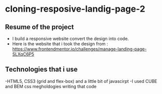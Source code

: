 # cloning-resposive-landig-page-2

## Resume of the project
- I build a responsive website convert the design into code.
- Here is the website that i took the design from : https://www.frontendmentor.io/challenges/manage-landing-page-SLXqC6P5
## Technologies that i use
-HTML5, 
  CSS3 (grid and flex-box)
  and a little bit of javascirpt
-I used CUBE and BEM css megholdogies writing that code
